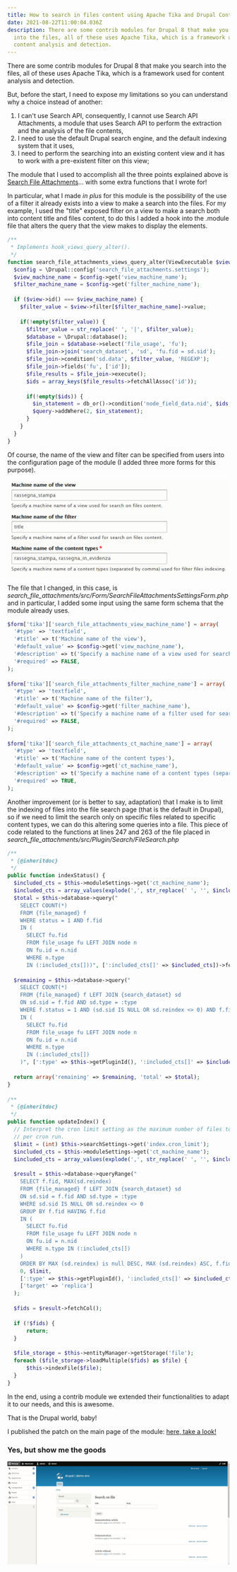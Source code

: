 ```yaml
---
title: How to search in files content using Apache Tika and Drupal Content Views
date: 2021-08-22T11:00:04.036Z
description: There are some contrib modules for Drupal 8 that make you search
  into the files, all of these uses Apache Tika, which is a framework used for
  content analysis and detection.
---
```

There are some contrib modules for Drupal 8 that make you search into the files, all of these uses Apache Tika, which is a framework used for content analysis and detection.

But, before the start, I need to expose my limitations so you can understand why a choice instead of another:

1. I can't use Search API, consequently, I cannot use Search API Attachments, a module that uses Search API to perform the extraction and the analysis of the file contents,
2. I need to use the default Drupal search engine, and the default indexing system that it uses,
3. I need to perform the searching into an existing content view and it has to work with a pre-existent filter on this view;

The module that I used to accomplish all the three points explained above is [Search File Attachments](https://www.drupal.org/project/search_file_attachments)... with some extra functions that I wrote for!

In particular, what I made *in plus* for this module is the possibility of the use of a filter it already exists into a view to make a search into the files. For my example, I used the "title" exposed filter on a view to make a search both into content title and files content, to do this I added a hook into the .module file that alters the query that the view makes to display the elements.

```php
/**
 * Implements hook_views_query_alter().
 */
function search_file_attachments_views_query_alter(ViewExecutable $view, QueryPluginBase $query) {
  $config = \Drupal::config('search_file_attachments.settings');
  $view_machine_name = $config->get('view_machine_name');
  $filter_machine_name = $config->get('filter_machine_name');

  if ($view->id() === $view_machine_name) {
    $filter_value = $view->filter[$filter_machine_name]->value;

    if(!empty($filter_value)) {
      $filter_value = str_replace(' ', '|', $filter_value);
      $database = \Drupal::database();
      $file_join = $database->select('file_usage', 'fu');
      $file_join->join('search_dataset', 'sd', 'fu.fid = sd.sid');
      $file_join->condition('sd.data', $filter_value, 'REGEXP');
      $file_join->fields('fu', ['id']);
      $file_results = $file_join->execute();
      $ids = array_keys($file_results->fetchAllAssoc('id'));

      if(!empty($ids)) {
        $in_statement = db_or()->condition('node_field_data.nid', $ids, 'IN');
        $query->addWhere(2, $in_statement);
      }
    }
  }
}
```

Of course, the name of the view and filter can be specified from users into the configuration page of the module (I added three more forms for this purpose).

![search file attachments form](search_file_attachments_form.png "Search File Attachments Form")

The file that I changed, in this case, is *search_file_attachments/src/Form/SearchFileAttachmentsSettingsForm.php* and in particular, I added some input using the same form schema that the module already uses. 

```php
$form['tika']['search_file_attachments_view_machine_name'] = array(
  '#type' => 'textfield',
  '#title' => t('Machine name of the view'),
  '#default_value' => $config->get('view_machine_name'),
  '#description' => t('Specify a machine name of a view used for search on files content.'),
  '#required' => FALSE,
);

$form['tika']['search_file_attachments_filter_machine_name'] = array(
  '#type' => 'textfield',
  '#title' => t('Machine name of the filter'),
  '#default_value' => $config->get('filter_machine_name'),
  '#description' => t('Specify a machine name of a filter used for search on files content.'),
  '#required' => FALSE,
);

$form['tika']['search_file_attachments_ct_machine_name'] = array(
  '#type' => 'textfield',
  '#title' => t('Machine name of the content types'),
  '#default_value' => $config->get('ct_machine_name'),
  '#description' => t('Specify a machine name of a content types (separated by comma) used for filter files indexing.'),
  '#required' => TRUE,
);
```

Another improvement (or is better to say, adaptation) that I make is to limit the indexing of files into the file search page (that is the default in Drupal), so if we need to limit the search only on specific files related to specific content types, we can do this altering some queries into a file. This piece of code related to the functions at lines 247 and 263 of the file placed in *search_file_attachments/src/Plugin/Search/FileSearch.php*

```php
/**
 * {@inheritdoc}
 */
public function indexStatus() {
  $included_cts = $this->moduleSettings->get('ct_machine_name');
  $included_cts = array_values(explode(',', str_replace(' ', '', $included_cts)));
  $total = $this->database->query("
    SELECT COUNT(*) 
    FROM {file_managed} f 
    WHERE status = 1 AND f.fid 
    IN (
      SELECT fu.fid 
      FROM file_usage fu LEFT JOIN node n 
      ON fu.id = n.nid 
      WHERE n.type 
      IN (:included_cts[]))", [':included_cts[]' => $included_cts])->fetchField();
  
  $remaining = $this->database->query("
    SELECT COUNT(*) 
    FROM {file_managed} f LEFT JOIN {search_dataset} sd 
    ON sd.sid = f.fid AND sd.type = :type 
    WHERE f.status = 1 AND (sd.sid IS NULL OR sd.reindex <> 0) AND f.fid 
    IN (
      SELECT fu.fid 
      FROM file_usage fu LEFT JOIN node n 
      ON fu.id = n.nid 
      WHERE n.type 
      IN (:included_cts[])
    )", [':type' => $this->getPluginId(), ':included_cts[]' => $included_cts])->fetchField();

  return array('remaining' => $remaining, 'total' => $total);
}

/**
 * {@inheritdoc}
 */
public function updateIndex() {
  // Interpret the cron limit setting as the maximum number of files to index
  // per cron run.
  $limit = (int) $this->searchSettings->get('index.cron_limit');
  $included_cts = $this->moduleSettings->get('ct_machine_name');
  $included_cts = array_values(explode(',', str_replace(' ', '', $included_cts)));

  $result = $this->database->queryRange("
    SELECT f.fid, MAX(sd.reindex) 
    FROM {file_managed} f LEFT JOIN {search_dataset} sd 
    ON sd.sid = f.fid AND sd.type = :type 
    WHERE sd.sid IS NULL OR sd.reindex <> 0 
    GROUP BY f.fid HAVING f.fid 
    IN (
      SELECT fu.fid 
      FROM file_usage fu LEFT JOIN node n 
      ON fu.id = n.nid 
      WHERE n.type IN (:included_cts[])
    ) 
    ORDER BY MAX (sd.reindex) is null DESC, MAX (sd.reindex) ASC, f.fid ASC", 
    0, $limit, 
    [':type' => $this->getPluginId(), ':included_cts[]' => $included_cts], 
    ['target' => 'replica']
  );

  $fids = $result->fetchCol();

  if (!$fids) {
      return;
  }

  $file_storage = $this->entityManager->getStorage('file');
  foreach ($file_storage->loadMultiple($fids) as $file) {
      $this->indexFile($file);
  }
}
```

In the end, using a contrib module we extended their functionalities to adapt it to our needs, and this is awesome.

That is the Drupal world, baby!

I published the patch on the main page of the module: [here, take a look!](https://www.drupal.org/project/search_file_attachments/issues/3229585)

### Yes, but show me the goods

![demo of the search in file content](demo_search_content.gif "Demo of the search in file content")